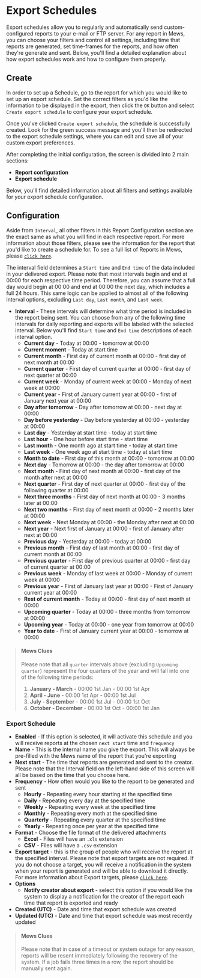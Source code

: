 # Export Schedules

Export schedules allow you to regularly and automatically send custom-configured reports to your e-mail or FTP server. For any report in Mews, you can choose your filters and control all settings, including time that reports are generated, set time-frames for the reports, and how often they're generate and sent. Below, you'll find a detailed explanation about how export schedules work and how to configure them properly.

## Create

In order to set up a Schedule, go to the report for which you would like to set up an export schedule. Set the correct filters as you'd like the information to be displayed in the export, then click the `OK` button and select `Create export schedule` to configure your export schedule.

Once you've clicked `Create export schedule`, the schedule is successfully created. Look for the green success message and you'll then be redirected to the export schedule settings, where you can edit and save all of your custom export preferences.

After completing the initial configuration, the screen is divided into 2 main sections:

* **Report configuration**
* **Export schedule**

Below, you'll find detailed information about all filters and settings available for your export schedule configuration.

## Configuration

Aside from `Interval`, all other filters in this Report Configuration section are the exact same as what you will find in each respective report. For more information about those filters, please see the information for the report that you'd like to create a schedule for. To see a full list of Reports in Mews, please [`click here`](../../).

The interval field determines a `Start time` and `End time` of the data included in your delivered export. Please note that most intervals begin and end at 00:00 for each respective time period. Therefore, you can assume that a full day would begin at 00:00 and end at 00:00 the next day, which includes a full 24 hours. This same logic can be applied to almost all of the following interval options, excluding `Last day`, `Last month`, and `Last week`.

* **Interval** - These intervals will determine what time period is included in the report being sent. You can choose from any of the following time intervals for daily reporting and exports will be labeled with the selected interval. Below you'll find `Start time` and `End time` descriptions of each interval option.
  * **Current day** - Today at 00:00 - tomorrow at 00:00
  * **Current moment** - Today at start time
  * **Current month** - First day of current month at 00:00 - first day of next month at 00:00
  * **Current quarter** - First day of current quarter at 00:00 - first day of next quarter at 00:00
  * **Current week** - Monday of current week at 00:00 - Monday of next week at 00:00 
  * **Current year** - First of January current year at 00:00 - first of January next year at 00:00
  * **Day after tomorrow** - Day after tomorrow at 00:00 - next day at 00:00
  * **Day before yesterday** - Day before yesterday at 00:00 - yesterday at 00:00
  * **Last day** - Yesterday at start time - today at start time
  * **Last hour** - One hour before start time - start time
  * **Last month** - One month ago at start time - today at start time
  * **Last week** - One week ago at start time - today at start time
  * **Month to date** - First day of this month at 00:00 - tomorrow at 00:00
  * **Next day** - Tomorrow at 00:00 - the day after tomorrow at 00:00
  * **Next month** - First day of next month at 00:00 - first day of the month after next at 00:00
  * **Next quarter** - First day of next quarter at 00:00 - first day of the following quarter at 00:00
  * **Next three months** - First day of next month at 00:00 - 3 months later at 00:00
  * **Next two months** - First day of next month at 00:00 - 2 months later at 00:00
  * **Next week** - Next Monday at 00:00 - the Monday after next at 00:00
  * **Next year** - Next first of January at 00:00 - first of January after next at 00:00
  * **Previous day** - Yesterday at 00:00 - today at 00:00
  * **Previous month** - First day of last month at 00:00 - first day of current month at 00:00
  * **Previous quarter** - First day of previous quarter at 00:00 - first day of current quarter at 00:00
  * **Previous week** - Monday of last week at 00:00 - Monday of current week at 00:00
  * **Previous year** - First of January last year at 00:00 - First of January current year at 00:00
  * **Rest of current month** - Today at 00:00 - first day of next month at 00:00
  * **Upcoming quarter** - Today at 00:00 - three months from tomorrow at 00:00
  * **Upcoming year** - Today at 00:00 - one year from tomorrow at 00:00
  * **Year to date** - First of January current year at 00:00 - tomorrow at 00:00

> #### Mews Clues
>
> Please note that all `quarter` intervals above \(excluding `Upcoming quarter`\) represent the four quarters of the year and will fall into one of the following time periods:
>
> 1. **January - March** - 00:00 1st Jan - 00:00 1st Apr
> 2. **April - June** - 00:00 1st Apr - 00:00 1st Jul
> 3. **July - September** - 00:00 1st Jul - 00:00 1st Oct
> 4. **October - December** - 00:00 1st Oct - 00:00 1st Jan

### Export Schedule

* **Enabled** - If this option is selected, it will activate this schedule and you will receive reports at the chosen `next start` time and `frequency`
* **Name** - This is the internal name you give the export. This will always be pre-filled with the Mews name of the report that you're exporting
* **Next start** - The time that reports are generated and sent to the creator. Please note that the Interval field on the left-hand side of this screen will all be based on the time that you choose here.  
* **Frequency** - How often would you like to the report to be generated and sent
  * **Hourly** - Repeating every hour starting at the specified time
  * **Daily** - Repeating every day at the specified time
  * **Weekly** - Repeating every week at the specified time
  * **Monthly** - Repeating every moth at the specified time
  * **Quarterly** - Repeating every quarter at the specified time
  * **Yearly** - Repeating once per year at the specified time
* **Format** - Choose the file format of the delivered attachments
  * **Excel** - Files will have an `.xls` extension
  * **CSV** - Files will have a `.csv` extension
* **Export target** - this is the group of people who will receive the report at the specified interval. Please note that export targets are not required. If you do not choose a target, you will receive a notification in the system when your report is generated and will be able to download it directly. For more information about Export targets, please [`click here`](export-targets.md). 
* **Options**
  * **Notify creator about export** - select this option if you would like the system to display a notification for the creator of the report each time that report is exported and ready
* **Created \(UTC\)** - Date and time that export schedule was created
* **Updated \(UTC\)** - Date and time that export schedule was most recently updated

> #### Mews Clues
>
> Please note that in case of a timeout or system outage for any reason, reports will be resent immediately following the recovery of the system. If a job fails three times in a row, the report should be manually sent again.

